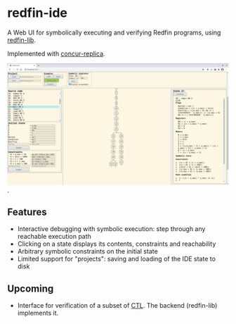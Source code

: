 # redfin-ide

A Web UI for symbolically executing and verifying Redfin programs, using [redfin-lib](https://github.com/geo2a/redfin-lib).

Implemented with [concur-replica](https://github.com/pkamenarsky/concur-replica).

![Screenshot of the Web UI](./docs/interface.png).

## Features

* Interactive debugging with symbolic execution: step through any reachable execution path
* Clicking on a state displays its contents, constraints and reachability
* Arbitrary symbolic constraints on the initial state
* Limited support for "projects": saving and loading of the IDE state to disk

## Upcoming

* Interface for verification of a subset of [CTL](https://en.wikipedia.org/wiki/Computation_tree_logic). The backend (redfin-lib) implements it.
